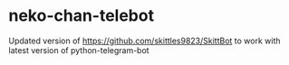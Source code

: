 # neko-chan-telebot
Updated version of https://github.com/skittles9823/SkittBot to work with latest version of python-telegram-bot
